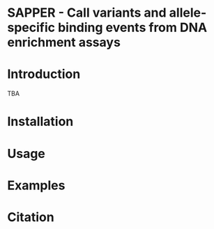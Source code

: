 SAPPER - Call variants and allele-specific binding events from DNA enrichment assays
==

# Introduction

TBA

# Installation

# Usage

# Examples

# Citation
